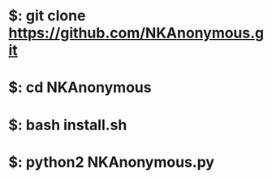 # $: git clone https://github.com/NKAnonymous.git
# $: cd NKAnonymous
# $: bash install.sh
# $: python2 NKAnonymous.py




















